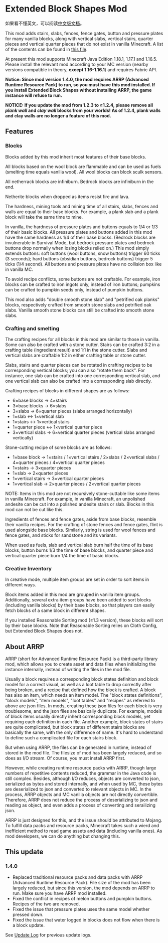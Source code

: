 # Extended Block Shapes Mod

如果看不懂英文，可以阅读[中文版文档](README.md)。

This mod adds stairs, slabs, fences, fence gates, button and pressure plates for many vanilla blocks, along with vertical slabs, vertical stairs, quarter pieces and vertical quarter pieces that do not exist in vanilla Minecraft. A list of the contents can be found in [this file](BlockList.md).

At present this mod supports Minecraft Java Edition 1.18.1, 1.17.1 and 1.16.5. Please install the relevant mod according to your MC version (nearby versions compatible in theory, **except 1.16-1.16.1**) and requires Fabric API.

**Notice: Since mod version 1.4.0, the mod requires ARRP (Advanced Runtime Resource Pack) to run, so you must have this mod installed. If you install Extended Block Shapes without installing ARRP, the game instance will refuse to run.**

**NOTICE: If you update the mod from 1.2.3 to ≥1.2.4, please remove all _plank wall_ and _clay wall_ blocks from your worlds! As of 1.2.4, plank walls and clay walls are no longer a feature of this mod.**

## Features

### Blocks

Blocks added by this mod inherit most features of their base blocks.

All blocks based on the wool block are flammable and can be used as fuels (smelting time equals vanilla wool). All wool blocks can block sculk sensors.

All netherrack blocks are infiniburn. Bedrock blocks are infiniburn in the end.

Netherite blocks when dropped as items resist fire and lava.

The hardness, mining tools and mining time of all stairs, slabs, fences and walls are equal to their base blocks. For example, a plank slab and a plank block will take the same time to mine.

In vanilla, the hardness of pressure plates and buttons equals to 1/4 or 1/3 of their basic blocks. All pressure plates and buttons added in this mod have the same hardness as 1/4 of their base blocks. (Bedrock blocks are invulnerable in Survival Mode, but bedrock pressure plates and bedrock buttons drop normally when losing blocks relied on.) This mod simply extends buttons: soft buttons (wool buttons, snow buttons) trigger 60 ticks (3 seconds); hard buttons (obsidian buttons, bedrock buttons) trigger 5 ticks (1/4 second). All buttons and pressure plates have no collision box like in vanilla MC.

To avoid recipe conflicts, some buttons are not craftable. For example, iron blocks can be crafted to iron ingots only, instead of iron buttons; pumpkins can be crafted to pumpkin seeds only, instead of pumpkin buttons.

This mod also adds "double smooth stone slab" and "petrified oak planks" blocks, respectively crafted from smooth stone slabs and petrified oak slabs. Vanilla smooth stone blocks can still be crafted into smooth stone slabs.

### Crafting and smelting

The crafting recipes for all blocks in this mod are similar to those in vanilla. Some can also be crafted with a stone cutter. Stairs can be crafted 3:2 in a crafting table (ingredient:result) and 1:1 in the stone cutter. Slabs and vertical slabs are craftable 1:2 in either crafting table or stone cutter.

Slabs, stairs and quarter pieces can be rotated in crafting recipes to be corresponding vertical blocks; you can also "rotate them back". For instance, one slab can be crafted into one corresponding vertical slab, and one vertical slab can also be crafted into a corresponding slab directly.

Crafting recipes of blocks in different shapes are as follows:

- 6×base blocks → 4×stairs
- 3×base blocks → 6×slabs
- 3×slabs → 6×quarter pieces (slabs arranged horizontally)
- 1×slab ↔ 1×vertical slab
- 1×stairs ↔ 1×vertical stairs
- 1×quarter piece ↔ 1×vertical quarter piece
- 3×vertical slabs → 6×vertical quarter pieces (vertical slabs arranged vertically)

Stone-cutting recipe of some blocks are as follows:

- 1×base block → 1×stairs / 1×vertical stairs / 2×slabs / 2×vertical slabs / 4×quarter pieces / 4×vertical quarter pieces
- 1×stairs → 3×quarter pieces
- 1×slab → 2×quarter pieces
- 1×vertical stairs → 3×vertical quarter pieces
- 1×vertical slab → 2×quarter pieces / 2×vertical quarter pieces

NOTE: Items in this mod are not recursively stone-cuttable like some items in vanilla Minecraft. For example, in vanilla Minecraft, an unpolished andesite can be cut into a polished andesite stairs or slab. Blocks in this mod can not be cut like this.

Ingredients of fences and fence gates, aside from base blocks, resemble their vanilla recipes. For the crafting of stone fences and fence gates, flint is used alongside base blocks. Similarly, string is used for wool fences and fence gates, and sticks for sandstone and its variants.

When used as fuels, slab and vertical slab burn half the time of its base blocks, button burns 1/3 the time of base blocks, and quarter piece and vertical quarter piece burn 1/4 the time of basic blocks.

### Creative Inventory

In creative mode, multiple item groups are set in order to sort items in different ways.

Block items added in this mod are grouped in vanilla item groups. Additionally, several extra item groups have been added to sort blocks (including vanilla blocks) by their base blocks, so that players can easily fetch blocks of a same block in different shapes.

If you installed Reasonable Sorting mod (≥1.3 version), these blocks will sort by their base blocks. Note that Reasonable Sorting relies on Cloth Config, but Extended Block Shapes does not.

## About ARRP

ARRP (short for Advanced Runtime Resource Pack) is a third-party library mod, which allows you to create asset and data files when initializing the instance internally, instead of writing the files in the mod file.

Usually a block requires a corresponding block states definition and block model for a correct visual, as well as a loot table to drop correctly after being broken, and a recipe that defined how the block is crafted. A block has also an item, which needs an item model. The "block states definitions", "block models", "item models", "loot tables" and "recipes" as referred to above are json files. In mods, creating these json files for each block is very troublesome, and the json files are basically duplicate. For example, models of block items usually directly inherit corresponding block models, yet requiring each definition in each file. Another example, block states of stairs are quite complicated, but block states of different stairs blocks are basically the same, with the only difference of name. It's hard to understand to define such a complicated file for each stairs block.

But when using ARRP, the files can be generated in runtime, instead of stored in the mod file. The filesize of mod has been largely reduced, and so does as I/O stream. Of course, you must install ARRP first.

However, while creating runtime resource packs with ARRP, though large numbers of repetitive contents reduced, the grammar in the Java code is still complex. Besides, although I/O reduces, objects are converted to json, serialized as bytes and stored internally, and when used by MC, these bytes are deserialized to json and converted to relevant objects in MC. In the process, ARRP objects and MC vanilla objects are not directly convertible. Therefore, ARRP does not reduce the process of deserializing to json and reading as object, and even adds a process of converting and serailizing json.

ARRP is just designed for this, and the issue should be attributed to Mojang. To fulfill data packs and resource packs, Minecraft takes such a wierd and inefficient method to read game assets and data (including vanilla ones). As mod developers, we can do anything but changing this.

## This update

### 1.4.0

- Replaced traditional resource packs and data packs with ARRP (Advanced Runtime Resource Pack). File size of the mod has been largely reduced, but since this version, the mod depends on ARRP to run. Make sure you have ARRP mod installed.
- Fixed the conflict in recipes of melon buttons and pumpkin buttons. Recipes of the two are removed.
- Fixed the issue that pressure plates uses the same model whether pressed down.
- Fixed the issue that water logged in blocks does not flow when there is a block update.

See [Update Log](UpdateLog.md) for previous update logs.
